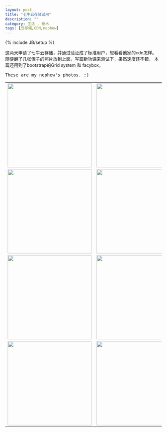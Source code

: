 ```yaml
---
layout: post
title: "七牛云存储试用"
description: ""
category: 生活 , 技术
tags: [云存储,CDN,nephew]
---
```

{% include JB/setup %}
<script src="http://cdn.bootcss.com/jquery/1.11.3/jquery.js"></script>
<script src="http://cdn.bootcss.com/fancybox/2.1.5/jquery.fancybox.pack.js"></script>
<link href="http://cdn.bootcss.com/fancybox/2.1.5/jquery.fancybox.min.css" rel="stylesheet">
<link href="http://cdn.bootcss.com/bootstrap/3.3.4/css/bootstrap.min.css" rel="stylesheet">
<style>
	img {
		width:270px;
		height:270px;
	}
</style>
<script>
$(document).ready(function() {
    $('.fancybox').fancybox();
});
</script>

这两天申请了七牛云存储，并通过验证成了标准用户，想看看他家的cdn怎样。
随便翻了几张侄子的照片放到上面，写篇新功课来测试下，果然速度还不错，
本篇还用到了bootstrap的Grid system 和 facybox。

<kbd>These are my nephew's photos. :)</kbd>
<table class="table table-striped table-bordered table-hover table-condensed">
    <!-- 颜色-->
    <tbody>
    <tr class="active text-center">
        <td>
            <a href="http://7xizaz.com1.z0.glb.clouddn.com/nephew_3.jpg" rel="gallery"  class="fancybox" title="">
                <img src="http://7xizaz.com1.z0.glb.clouddn.com/nephew_3.jpg">
            </a>
        </td>
        <td>
            <a href="http://7xizaz.com1.z0.glb.clouddn.com/nephew_3.jpg" rel="gallery"  class="fancybox" title="">
                <img src="http://7xizaz.com1.z0.glb.clouddn.com/nephew_3.jpg">
            </a>
        </td>
    </tr>
    <tr class="info text-center">
        <td>
            <a href="http://7xizaz.com1.z0.glb.clouddn.com/nephew_3.jpg" rel="gallery"  class="fancybox" title="">
                <img src="http://7xizaz.com1.z0.glb.clouddn.com/nephew_3.jpg">
            </a>
        </td>
        <td>
            <a href="http://7xizaz.com1.z0.glb.clouddn.com/nephew_3.jpg" rel="gallery"  class="fancybox" title="">
                <img src="http://7xizaz.com1.z0.glb.clouddn.com/nephew_3.jpg">
            </a>
        </td>
    </tr>
    <tr class="success text-center">
        <td>
            <a href="http://7xizaz.com1.z0.glb.clouddn.com/nephew_3.jpg" rel="gallery"  class="fancybox" title="">
                <img src="http://7xizaz.com1.z0.glb.clouddn.com/nephew_3.jpg">
            </a>
        </td>
        <td>
            <a href="http://7xizaz.com1.z0.glb.clouddn.com/nephew_3.jpg" rel="gallery"  class="fancybox" title="">
                <img src="http://7xizaz.com1.z0.glb.clouddn.com/nephew_3.jpg">
            </a>
        </td>
    </tr>
    <tr class="danger text-center">
        <td>
            <a href="http://7xizaz.com1.z0.glb.clouddn.com/nephew_3.jpg" rel="gallery"  class="fancybox" title="">
                <img src="http://7xizaz.com1.z0.glb.clouddn.com/nephew_3.jpg">
            </a>
        </td>
        <td>
            <a href="http://7xizaz.com1.z0.glb.clouddn.com/nephew_3.jpg" rel="gallery"  class="fancybox" title="">
                <img src="http://7xizaz.com1.z0.glb.clouddn.com/nephew_3.jpg">
            </a>
        </td>
    </tr>
    </tbody>
</table>
